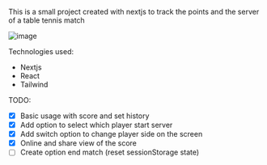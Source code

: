 This is a small project created with nextjs to track the points and the server of a table tennis match

![image](https://github.com/paulori22/table-tennis-score/assets/20663434/d04364a8-083a-4d07-bcdf-83034ae66542)

Technologies used:

- Nextjs
- React
- Tailwind

TODO:

- [x] Basic usage with score and set history
- [x] Add option to select which player start server
- [x] Add switch option to change player side on the screen
- [x] Online and share view of the score
- [ ] Create option end match (reset sessionStorage state)
